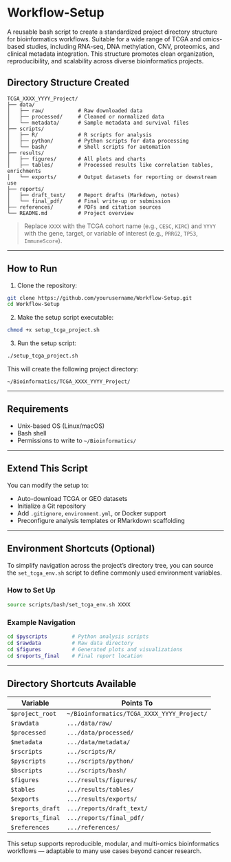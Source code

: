 # Workflow-Setup

A reusable bash script to create a standardized project directory structure for bioinformatics workflows. Suitable for a wide range of TCGA and omics-based studies, including RNA-seq, DNA methylation, CNV, proteomics, and clinical metadata integration. This structure promotes clean organization, reproducibility, and scalability across diverse bioinformatics projects.

## Directory Structure Created

```
TCGA_XXXX_YYYY_Project/
├── data/
│   ├── raw/           # Raw downloaded data
│   ├── processed/     # Cleaned or normalized data
│   └── metadata/      # Sample metadata and survival files
├── scripts/
│   ├── R/             # R scripts for analysis
│   ├── python/        # Python scripts for data processing
│   └── bash/          # Shell scripts for automation
├── results/
│   ├── figures/       # All plots and charts
│   ├── tables/        # Processed results like correlation tables, enrichments
│   └── exports/       # Output datasets for reporting or downstream use
├── reports/
│   ├── draft_text/    # Report drafts (Markdown, notes)
│   └── final_pdf/     # Final write-up or submission
├── references/        # PDFs and citation sources
└── README.md          # Project overview
```

> Replace `XXXX` with the TCGA cohort name (e.g., `CESC`, `KIRC`) and `YYYY` with the gene, target, or variable of interest (e.g., `PRRG2`, `TP53`, `ImmuneScore`).

---

## How to Run

1. Clone the repository:

```bash
git clone https://github.com/yourusername/Workflow-Setup.git
cd Workflow-Setup
```

2. Make the setup script executable:

```bash
chmod +x setup_tcga_project.sh
```

3. Run the setup script:

```bash
./setup_tcga_project.sh
```

This will create the following project directory:

```
~/Bioinformatics/TCGA_XXXX_YYYY_Project/
```

---

## Requirements

- Unix-based OS (Linux/macOS)
- Bash shell
- Permissions to write to `~/Bioinformatics/`

---

## Extend This Script

You can modify the setup to:
- Auto-download TCGA or GEO datasets
- Initialize a Git repository
- Add `.gitignore`, `environment.yml`, or Docker support
- Preconfigure analysis templates or RMarkdown scaffolding

---

## Environment Shortcuts (Optional)

To simplify navigation across the project’s directory tree, you can source the `set_tcga_env.sh` script to define commonly used environment variables.

### How to Set Up

```bash
source scripts/bash/set_tcga_env.sh XXXX
```

### Example Navigation

```bash
cd $pyscripts        # Python analysis scripts
cd $rawdata          # Raw data directory
cd $figures          # Generated plots and visualizations
cd $reports_final    # Final report location
```

---

## Directory Shortcuts Available

| Variable         | Points To                                            |
|------------------|------------------------------------------------------|
| `$project_root`  | `~/Bioinformatics/TCGA_XXXX_YYYY_Project/`          |
| `$rawdata`       | `.../data/raw/`                                      |
| `$processed`     | `.../data/processed/`                                |
| `$metadata`      | `.../data/metadata/`                                 |
| `$rscripts`      | `.../scripts/R/`                                     |
| `$pyscripts`     | `.../scripts/python/`                                |
| `$bscripts`      | `.../scripts/bash/`                                  |
| `$figures`       | `.../results/figures/`                               |
| `$tables`        | `.../results/tables/`                                |
| `$exports`       | `.../results/exports/`                               |
| `$reports_draft` | `.../reports/draft_text/`                            |
| `$reports_final` | `.../reports/final_pdf/`                             |
| `$references`    | `.../references/`                                    |

This setup supports reproducible, modular, and multi-omics bioinformatics workflows — adaptable to many use cases beyond cancer research.

